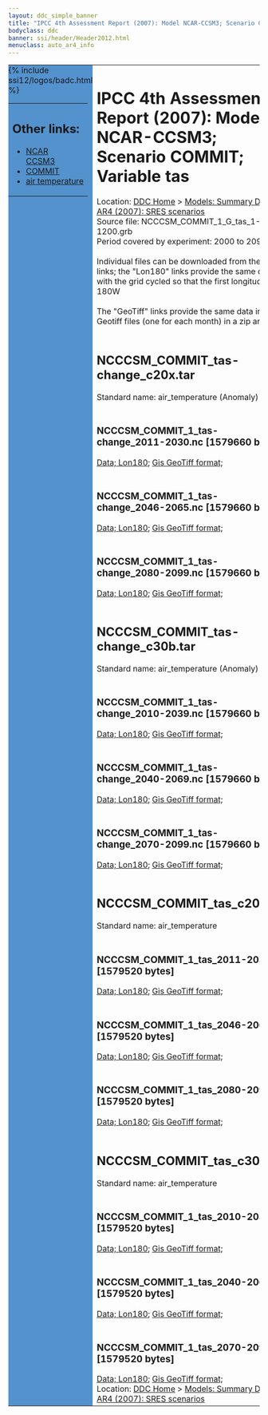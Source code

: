 ```yaml
---
layout: ddc_simple_banner
title: "IPCC 4th Assessment Report (2007): Model NCAR-CCSM3; Scenario COMMIT; Variable tas"
bodyclass: ddc
banner: ssi/header/Header2012.html
menuclass: auto_ar4_info
---
```



<table width="100%" border="0" cellspacing="0" cellpadding="0" style="border-collapse: collapse;">
<tr style="margin:0;padding:0;border:0;">
<td style="margin:0;padding:0;border:0;height:1pt;width:150pt;background:#5492CD;" valign="top" >

<div id="lh-col2" class="auto_ar4_info">
<table class="menumain" bgcolor="#5492CD" cellspacing="0" width="100%" border="0">
<tr><td>
<h2> Other links:</h2>
<ul>
<li><a href="/auto/ar4/model-NCAR-CCSM3.html">NCAR<br/>CCSM3</a></li>
<li><a href="/auto/ar4/scenario-COMMIT.html">COMMIT</a></li>
<li><a href="/auto/ar4/var-air_temperature.html">air temperature</a></li>
</ul>
</td></tr>
{% include ssi12/logos/badc.html %}
</table>
</div>
</td>
<td><h1>IPCC 4th Assessment Report (2007): Model NCAR-CCSM3; Scenario COMMIT; Variable tas</h1>

<!-- Breadcrumb1 -->
<div id="breadcrumb1" align="left">
Location: <a href="/index.html">DDC Home</a> > <a href="/sim/gcm_clim/">Models: Summary Data</a>
> <a href="/sim/gcm_clim/SRES_AR4/index.html">AR4 (2007): SRES scenarios</a>
</div>
<!-- End of Breadcrumb1 -->Source file: NCCCSM_COMMIT_1_G_tas_1-1200.grb
<br/>
Period covered by experiment: 2000 to 2099<br/>
<br/>Individual files can be downloaded from the "data" links; the "Lon180" links provide the same data
         with the grid cycled so that the first longitude is 180W<br/>
<br/>The "GeoTiff" links provide the same data in 12 Geotiff files (one for each month)
          in a zip archive<br/>
<br/><h2>NCCCSM_COMMIT_tas-change_c20x.tar</h2>
Standard name: air_temperature (Anomaly)<br>
<br/><h3>NCCCSM_COMMIT_1_tas-change_2011-2030.nc [1579660 bytes]</h3>
<a href="/cgi-bin/downl/ar4_nc/tas/NCCCSM_COMMIT_1_tas-change_2011-2030.nc">Data; </a><a href="/cgi-bin/downl/ar4_nc/tas/NCCCSM_COMMIT_1_tas-change_2011-2030.cyto180.nc"> Lon180</a>; <a href="/cgi-bin/downl/ar4_tif/tas/NCCCSM_COMMIT_1_tas-change_2011-2030.zip">Gis GeoTiff format; </a><br/>
<br/><h3>NCCCSM_COMMIT_1_tas-change_2046-2065.nc [1579660 bytes]</h3>
<a href="/cgi-bin/downl/ar4_nc/tas/NCCCSM_COMMIT_1_tas-change_2046-2065.nc">Data; </a><a href="/cgi-bin/downl/ar4_nc/tas/NCCCSM_COMMIT_1_tas-change_2046-2065.cyto180.nc"> Lon180</a>; <a href="/cgi-bin/downl/ar4_tif/tas/NCCCSM_COMMIT_1_tas-change_2046-2065.zip">Gis GeoTiff format; </a><br/>
<br/><h3>NCCCSM_COMMIT_1_tas-change_2080-2099.nc [1579660 bytes]</h3>
<a href="/cgi-bin/downl/ar4_nc/tas/NCCCSM_COMMIT_1_tas-change_2080-2099.nc">Data; </a><a href="/cgi-bin/downl/ar4_nc/tas/NCCCSM_COMMIT_1_tas-change_2080-2099.cyto180.nc"> Lon180</a>; <a href="/cgi-bin/downl/ar4_tif/tas/NCCCSM_COMMIT_1_tas-change_2080-2099.zip">Gis GeoTiff format; </a><br/>
<br/><h2>NCCCSM_COMMIT_tas-change_c30b.tar</h2>
Standard name: air_temperature (Anomaly)<br>
<br/><h3>NCCCSM_COMMIT_1_tas-change_2010-2039.nc [1579660 bytes]</h3>
<a href="/cgi-bin/downl/ar4_nc/tas/NCCCSM_COMMIT_1_tas-change_2010-2039.nc">Data; </a><a href="/cgi-bin/downl/ar4_nc/tas/NCCCSM_COMMIT_1_tas-change_2010-2039.cyto180.nc"> Lon180</a>; <a href="/cgi-bin/downl/ar4_tif/tas/NCCCSM_COMMIT_1_tas-change_2010-2039.zip">Gis GeoTiff format; </a><br/>
<br/><h3>NCCCSM_COMMIT_1_tas-change_2040-2069.nc [1579660 bytes]</h3>
<a href="/cgi-bin/downl/ar4_nc/tas/NCCCSM_COMMIT_1_tas-change_2040-2069.nc">Data; </a><a href="/cgi-bin/downl/ar4_nc/tas/NCCCSM_COMMIT_1_tas-change_2040-2069.cyto180.nc"> Lon180</a>; <a href="/cgi-bin/downl/ar4_tif/tas/NCCCSM_COMMIT_1_tas-change_2040-2069.zip">Gis GeoTiff format; </a><br/>
<br/><h3>NCCCSM_COMMIT_1_tas-change_2070-2099.nc [1579660 bytes]</h3>
<a href="/cgi-bin/downl/ar4_nc/tas/NCCCSM_COMMIT_1_tas-change_2070-2099.nc">Data; </a><a href="/cgi-bin/downl/ar4_nc/tas/NCCCSM_COMMIT_1_tas-change_2070-2099.cyto180.nc"> Lon180</a>; <a href="/cgi-bin/downl/ar4_tif/tas/NCCCSM_COMMIT_1_tas-change_2070-2099.zip">Gis GeoTiff format; </a><br/>
<br/><h2>NCCCSM_COMMIT_tas_c20x.tar</h2>
Standard name: air_temperature<br>
<br/><h3>NCCCSM_COMMIT_1_tas_2011-2030.nc [1579520 bytes]</h3>
<a href="/cgi-bin/downl/ar4_nc/tas/NCCCSM_COMMIT_1_tas_2011-2030.nc">Data; </a><a href="/cgi-bin/downl/ar4_nc/tas/NCCCSM_COMMIT_1_tas_2011-2030.cyto180.nc"> Lon180</a>; <a href="/cgi-bin/downl/ar4_tif/tas/NCCCSM_COMMIT_1_tas_2011-2030.zip">Gis GeoTiff format; </a><br/>
<br/><h3>NCCCSM_COMMIT_1_tas_2046-2065.nc [1579520 bytes]</h3>
<a href="/cgi-bin/downl/ar4_nc/tas/NCCCSM_COMMIT_1_tas_2046-2065.nc">Data; </a><a href="/cgi-bin/downl/ar4_nc/tas/NCCCSM_COMMIT_1_tas_2046-2065.cyto180.nc"> Lon180</a>; <a href="/cgi-bin/downl/ar4_tif/tas/NCCCSM_COMMIT_1_tas_2046-2065.zip">Gis GeoTiff format; </a><br/>
<br/><h3>NCCCSM_COMMIT_1_tas_2080-2099.nc [1579520 bytes]</h3>
<a href="/cgi-bin/downl/ar4_nc/tas/NCCCSM_COMMIT_1_tas_2080-2099.nc">Data; </a><a href="/cgi-bin/downl/ar4_nc/tas/NCCCSM_COMMIT_1_tas_2080-2099.cyto180.nc"> Lon180</a>; <a href="/cgi-bin/downl/ar4_tif/tas/NCCCSM_COMMIT_1_tas_2080-2099.zip">Gis GeoTiff format; </a><br/>
<br/><h2>NCCCSM_COMMIT_tas_c30b.tar</h2>
Standard name: air_temperature<br>
<br/><h3>NCCCSM_COMMIT_1_tas_2010-2039.nc [1579520 bytes]</h3>
<a href="/cgi-bin/downl/ar4_nc/tas/NCCCSM_COMMIT_1_tas_2010-2039.nc">Data; </a><a href="/cgi-bin/downl/ar4_nc/tas/NCCCSM_COMMIT_1_tas_2010-2039.cyto180.nc"> Lon180</a>; <a href="/cgi-bin/downl/ar4_tif/tas/NCCCSM_COMMIT_1_tas_2010-2039.zip">Gis GeoTiff format; </a><br/>
<br/><h3>NCCCSM_COMMIT_1_tas_2040-2069.nc [1579520 bytes]</h3>
<a href="/cgi-bin/downl/ar4_nc/tas/NCCCSM_COMMIT_1_tas_2040-2069.nc">Data; </a><a href="/cgi-bin/downl/ar4_nc/tas/NCCCSM_COMMIT_1_tas_2040-2069.cyto180.nc"> Lon180</a>; <a href="/cgi-bin/downl/ar4_tif/tas/NCCCSM_COMMIT_1_tas_2040-2069.zip">Gis GeoTiff format; </a><br/>
<br/><h3>NCCCSM_COMMIT_1_tas_2070-2099.nc [1579520 bytes]</h3>
<a href="/cgi-bin/downl/ar4_nc/tas/NCCCSM_COMMIT_1_tas_2070-2099.nc">Data; </a><a href="/cgi-bin/downl/ar4_nc/tas/NCCCSM_COMMIT_1_tas_2070-2099.cyto180.nc"> Lon180</a>; <a href="/cgi-bin/downl/ar4_tif/tas/NCCCSM_COMMIT_1_tas_2070-2099.zip">Gis GeoTiff format; </a><br/>
<!-- Breadcrumb2 -->
<div id="breadcrumb2" align="left">
Location: <a href="/index.html">DDC Home</a> > <a href="/sim/gcm_clim/">Models: Summary Data</a>
> <a href="/sim/gcm_clim/SRES_AR4/index.html">AR4 (2007): SRES scenarios</a>
</div>
<!-- End of Breadcrumb2 --></td></tr></table>
